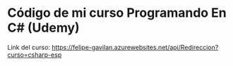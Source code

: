 # Código de mi curso Programando En C# (Udemy)
Link del curso: https://felipe-gavilan.azurewebsites.net/api/Redireccion?curso=csharp-esp
